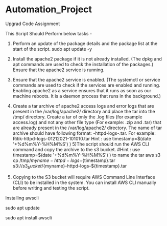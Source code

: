# Automation_Project
Upgrad Code Assignment

This Script Should Perform below tasks -

1) Perform an update of the package details and the package list at the start of the script.
sudo apt update -y

2) Install the apache2 package if it is not already installed. (The dpkg and apt commands are used to check the installation of the packages.)
Ensure that the apache2 service is running. 
3) Ensure that the apache2 service is enabled. (The systemctl or service commands are used to check if the services are enabled and running. Enabling apache2 as a service ensures that it runs as soon as our machine reboots. It is a daemon process that runs in the background.)
4) Create a tar archive of apache2 access logs and error logs that are present in the /var/log/apache2/ directory and place the tar into the /tmp/ directory. Create a tar of only the .log files (for example access.log) and not any other file type (For example: .zip and .tar) that are already present in the /var/log/apache2/ directory. The name of tar archive should have following format:  <your _name>-httpd-logs-<timestamp>.tar. For example: Ritik-httpd-logs-01212021-101010.tar                                                             Hint : use timestamp=$(date '+%d%m%Y-%H%M%S') )
5)The script should run the AWS CLI command and copy the archive to the s3 bucket. 
#Hint : use timestamp=$(date '+%d%m%Y-%H%M%S') ) to name  the  tar
aws s3 \
cp /tmp/${myname}-httpd-logs-${timestamp}.tar \
s3://${s3_bucket}/${myname}-httpd-logs-${timestamp}.tar
 
6) Copying to the S3 bucket will require AWS Command Line Interface (CLI)  to be installed in the system. You can install AWS CLI manually before writing and testing the script. 

 
  Installing awscli 
  
  sudo apt update
 
  sudo apt install awscli
